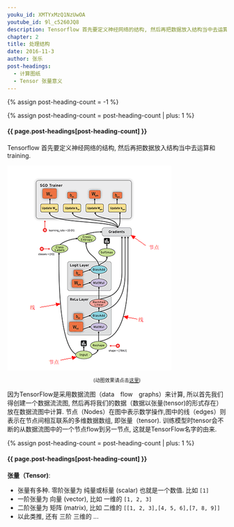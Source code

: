 ```yaml
---
youku_id: XMTYxMzQ1NzUwOA
youtube_id: 9l_c5260JQ8
description: Tensorflow 首先要定义神经网络的结构, 然后再把数据放入结构当中去运算和 training.
chapter: 2
title: 处理结构
date: 2016-11-3
author: 张乐
post-headings:
  - 计算图纸
  - Tensor 张量意义
---
```

{% assign post-heading-count = -1 %}


{% assign post-heading-count = post-heading-count | plus: 1 %}
<h4 class="tut-h4-pad" id="{{ page.post-headings[post-heading-count] }}">{{ page.post-headings[post-heading-count] }}</h4>

Tensorflow 首先要定义神经网络的结构,
然后再把数据放入结构当中去运算和 training.

<img class="course-image" src="/static/results/tensorflow/1_4_1.png">

<p style="text-align: center; font-size: 0.8em;">(动图效果请点击<a href="https://www.tensorflow.org/images/tensors_flowing.gif">这里</a>)</p>

因为TensorFlow是采用数据流图（data　flow　graphs）来计算,
所以首先我们得创建一个数据流流图,
然后再将我们的数据（数据以张量(tensor)的形式存在）放在数据流图中计算.
节点（Nodes）在图中表示数学操作,图中的线（edges）则表示在节点间相互联系的多维数据数组,
即张量（tensor). 训练模型时tensor会不断的从数据流图中的一个节点flow到另一节点,
这就是TensorFlow名字的由来.

{% assign post-heading-count = post-heading-count | plus: 1 %}
<h4 class="tut-h4-pad" id="{{ page.post-headings[post-heading-count] }}">{{ page.post-headings[post-heading-count] }}</h4>

**张量（Tensor)**:
* 张量有多种. 零阶张量为 纯量或标量 (scalar) 也就是一个数值. 比如 ```[1]```
* 一阶张量为 向量 (vector), 比如 一维的 ```[1, 2, 3]```
* 二阶张量为 矩阵 (matrix), 比如 二维的  ```[[1, 2, 3],[4, 5, 6],[7, 8, 9]]```
* 以此类推, 还有 三阶 三维的 ...


